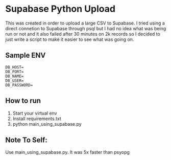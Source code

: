 # Supabase Python Upload

This was created in order to upload a large CSV to Supabase.
I tried using a direct connetion to Supabase through psql but I had no idea what was being run or not and it also failed after 30 minutes on 2k records so I decided to just write a script to make it easier to see what was going on.

## Sample ENV

```
DB_HOST=
DB_PORT=
DB_NAME=
DB_USER=
DB_PASSWORD=
```

## How to run

1. Start your virtual env
2. Install requirements.txt 
3. python main_using_supabase.py

## Note To Self:
Use main_using_supabase.py. It was 5x faster than psyopg